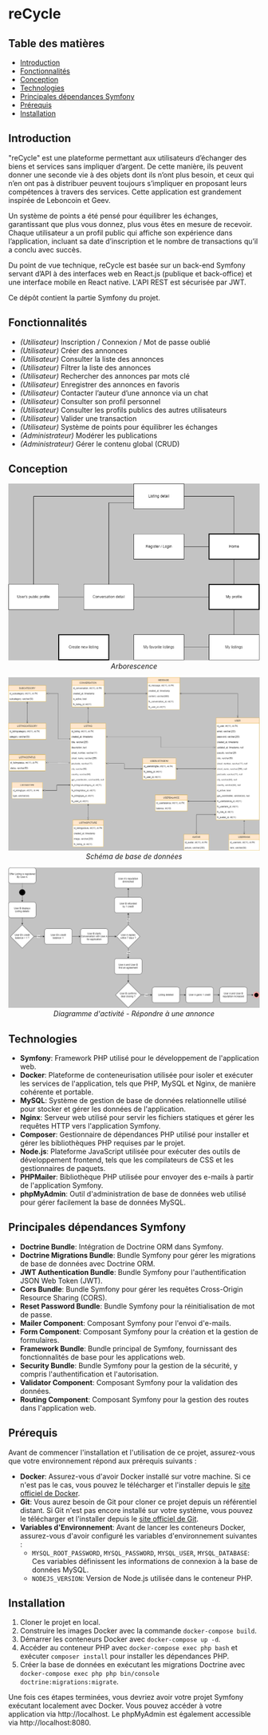 # reCycle

## Table des matières
- [Introduction](#introduction)
- [Fonctionnalités](#fonctionnalités)
- [Conception](#conception)
- [Technologies](#technologies)
- [Principales dépendances Symfony](#principales-dépendances-symfony)
- [Prérequis](#prérequis)
- [Installation](#installation)

## Introduction
"reCycle" est une plateforme permettant aux utilisateurs d’échanger des biens et services sans impliquer d’argent.
De cette manière, ils peuvent donner une seconde vie à des objets dont ils n’ont plus besoin, et ceux qui n’en ont pas à distribuer peuvent toujours s’impliquer en proposant leurs compétences à travers des services.
Cette application est grandement inspirée de Leboncoin et Geev.

Un système de points a été pensé pour équilibrer les échanges, garantissant que plus vous donnez, plus vous êtes en mesure de recevoir. Chaque utilisateur a un profil public qui affiche son expérience dans l’application, incluant sa date d’inscription et le nombre de transactions qu’il a conclu avec succès.

Du point de vue technique, reCycle est basée sur un back-end Symfony servant d’API à des interfaces web en React.js (publique et back-office) et une interface mobile en React native. L'API REST est sécurisée par JWT.

Ce dépôt contient la partie Symfony du projet.

## Fonctionnalités
- *(Utilisateur)* Inscription / Connexion / Mot de passe oublié
- *(Utilisateur)* Créer des annonces
- *(Utilisateur)* Consulter la liste des annonces
- *(Utilisateur)* Filtrer la liste des annonces
- *(Utilisateur)* Rechercher des annonces par mots clé
- *(Utilisateur)* Enregistrer des annonces en favoris
- *(Utilisateur)* Contacter l’auteur d’une annonce via un chat
- *(Utilisateur)* Consulter son profil personnel
- *(Utilisateur)* Consulter les profils publics des autres utilisateurs
- *(Utilisateur)* Valider une transaction
- *(Utilisateur)* Système de points pour équilibrer les échanges
- *(Administrateur)* Modérer les publications
- *(Administrateur)* Gérer le contenu global (CRUD)

## Conception
<p align="center">
  <img src="readme-images/arborescence.jpg" alt="Arborescence" />
  <br />
  <em>Arborescence</em>
</p>

<p align="center">
  <img src="readme-images/mld.jpg" alt="MLD" />
  <br />
  <em>Schéma de base de données</em>
</p>

<p align="center">
  <img src="readme-images/uml_activity.jpg" alt="UML activité" />
  <br />
  <em>Diagramme d'activité - Répondre à une annonce</em>
</p>

## Technologies
- **Symfony**: Framework PHP utilisé pour le développement de l'application web.
- **Docker**: Plateforme de conteneurisation utilisée pour isoler et exécuter les services de l'application, tels que PHP, MySQL et Nginx, de manière cohérente et portable.
- **MySQL**: Système de gestion de base de données relationnelle utilisé pour stocker et gérer les données de l'application.
- **Nginx**: Serveur web utilisé pour servir les fichiers statiques et gérer les requêtes HTTP vers l'application Symfony.
- **Composer**: Gestionnaire de dépendances PHP utilisé pour installer et gérer les bibliothèques PHP requises par le projet.
- **Node.js**: Plateforme JavaScript utilisée pour exécuter des outils de développement frontend, tels que les compilateurs de CSS et les gestionnaires de paquets.
- **PHPMailer**: Bibliothèque PHP utilisée pour envoyer des e-mails à partir de l'application Symfony.
- **phpMyAdmin**: Outil d'administration de base de données web utilisé pour gérer facilement la base de données MySQL.

## Principales dépendances Symfony
- **Doctrine Bundle**: Intégration de Doctrine ORM dans Symfony.
- **Doctrine Migrations Bundle**: Bundle Symfony pour gérer les migrations de base de données avec Doctrine ORM.
- **JWT Authentication Bundle**: Bundle Symfony pour l'authentification JSON Web Token (JWT).
- **Cors Bundle**: Bundle Symfony pour gérer les requêtes Cross-Origin Resource Sharing (CORS).
- **Reset Password Bundle**: Bundle Symfony pour la réinitialisation de mot de passe.
- **Mailer Component**: Composant Symfony pour l'envoi d'e-mails.
- **Form Component**: Composant Symfony pour la création et la gestion de formulaires.
- **Framework Bundle**: Bundle principal de Symfony, fournissant des fonctionnalités de base pour les applications web.
- **Security Bundle**: Bundle Symfony pour la gestion de la sécurité, y compris l'authentification et l'autorisation.
- **Validator Component**: Composant Symfony pour la validation des données.
- **Routing Component**: Composant Symfony pour la gestion des routes dans l'application web.

## Prérequis
Avant de commencer l'installation et l'utilisation de ce projet, assurez-vous que votre environnement répond aux prérequis suivants :

- **Docker**: Assurez-vous d'avoir Docker installé sur votre machine. Si ce n'est pas le cas, vous pouvez le télécharger et l'installer depuis le [site officiel de Docker](https://www.docker.com/get-started).
- **Git**: Vous aurez besoin de Git pour cloner ce projet depuis un référentiel distant. Si Git n'est pas encore installé sur votre système, vous pouvez le télécharger et l'installer depuis le [site officiel de Git](https://git-scm.com/downloads).
- **Variables d'Environnement**: Avant de lancer les conteneurs Docker, assurez-vous d'avoir configuré les variables d'environnement suivantes :
  - `MYSQL_ROOT_PASSWORD`, `MYSQL_PASSWORD`, `MYSQL_USER`, `MYSQL_DATABASE`: Ces variables définissent les informations de connexion à la base de données MySQL.
  - `NODEJS_VERSION`: Version de Node.js utilisée dans le conteneur PHP.

## Installation
1. Cloner le projet en local.
2. Construire les images Docker avec la commande `docker-compose build`.
3. Démarrer les conteneurs Docker avec `docker-compose up -d`.
4. Accéder au conteneur PHP avec `docker-compose exec php bash` et exécuter `composer install` pour installer les dépendances PHP.
5. Créer la base de données en exécutant les migrations Doctrine avec `docker-compose exec php php bin/console doctrine:migrations:migrate`.

Une fois ces étapes terminées, vous devriez avoir votre projet Symfony exécutant localement avec Docker. Vous pouvez accéder à votre application via http://localhost. Le phpMyAdmin est également accessible via http://localhost:8080.